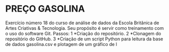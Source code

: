 # PREÇO GASOLINA
Exercício número 18 do curso de análise de dados da Escola Britânica de Artes Criativas & Tecnologia. Seu propósito é servir como treinamento com o uso do software Git. Passos: 1 *Criação do repositório. 2 *Clonagem do repositório do GitHub. 3 *Criação de um script Python para leitura da base de dados gasolina.csv e plotagem de um gráfico de l
